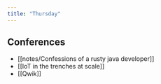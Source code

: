 ```yaml
---
title: "Thursday"
---
```

## Conferences
- [[notes/Confessions of a rusty java developer]]
- [[IoT in the trenches at scale]]
- [[Qwik]] 